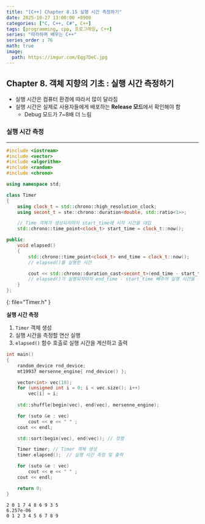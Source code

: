 ```yaml
---
title: "[C++] Chapter 8.15 실행 시간 측정하기"
date: 2025-10-27 13:00:00 +0900
categories: ["C, C++, C#", C++]
tags: [programming, cpp, 프로그래밍, C++]
series: "따라하며 배우는 C++"
series_order : 76
math: true
image:
  path: https://imgur.com/Eqg7DeC.jpg
---
```


## Chapter 8. 객체 지향의 기초 : 실행 시간 측정하기

- 실행 시간은 컴퓨터 환경에 따라서 많이 달라짐
- 실행 시간은 실제로 사용자들에게 배포하는 **Release 모드**에서 확인해야 함
  - Debug 모드가 7~8배 더 느림

### 실행 시간 측정

---

```cpp
#include <iostream>
#include <vector>
#include <algorithm>
#include <random>
#include <chrono>

using namespace std;

class Timer
{
    using clock_t = std::chrono::high_resolution_clock;
    using secont_t = ste::chrono::duration<double, std::ratio<1>>;

    // Time 객체가 생성되자마자 start_time에 시작 시간을 대입
    std::chrono::time_point<clock_t> start_time = clock_t::now();   

public:
    void elapsed()
    {
        std::chrono::time_point<clock_t> end_time = clock_t::now();
        // elapsed()를 실행한 시간

        cout << std::chrono::duration_cast<secont_t>(end_time - start_time).count() << endl;
        // elapsed()가 실행되자마자 end_time - start_time 빼주어 실행 시간을 구함
    }
};
```
{: file="Timer.h" }

**실행 시간 측정**  

1. `Timer` 객체 생성
2. 실행 시간을 측정할 연산 실행
3. `elapsed()` 함수 호출로 실행 시간을 계산하고 출력

```cpp
int main()
{
    random_device rnd_device;
    mt19937 mersenne_engine{ rnd_device() };

    vector<int> vec(10);
    for (unsigned int i = 0; i < vec.size(); i++)
        vec[i] = i;
    
    std::shuffle(begin(vec), end(vec), mersenne_engine);

    for (suto &e : vec) 
        cout << e << " " ;
    cout << endl;

    std::sort(begin(vec), end(vec)); // 정렬

    Timer timer; // Timer 객체 생성
    timer.elapsed();  // 실행 시간 측정 및 출력

    for (suto &e : vec) 
        cout << e << " " ;
    cout << endl;

    return 0;
}
```
```text
2 0 1 7 4 8 6 9 3 5
6.257e-06
0 1 2 3 4 5 6 7 8 9
```
